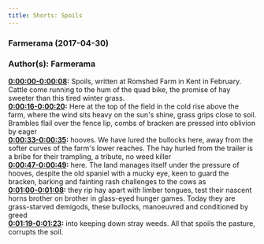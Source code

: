 ```yaml
---
title: Shorts: Spoils
---
```


### Farmerama  (2017-04-30)  
### Author(s): Farmerama  

**[0:00:00-0:00:08](https://soundcloud.com/farmerama-radio/spoils#t=0:00:00):**  Spoils, written at Romshed Farm in Kent in February.  Cattle come running to the hum of the quad bike, the promise of hay sweeter than this  tired winter grass.  
**[0:00:16-0:00:20](https://soundcloud.com/farmerama-radio/spoils#t=0:00:16):**  Here at the top of the field in the cold rise above the farm, where the wind sits heavy  on the sun's shine, grass grips close to soil.  Brambles flail over the fence lip, combs of bracken are pressed into oblivion by eager  
**[0:00:33-0:00:35](https://soundcloud.com/farmerama-radio/spoils#t=0:00:33):**  hooves.  We have lured the bullocks here, away from the softer curves of the farm's lower reaches.  The hay hurled from the trailer is a bribe for their trampling, a tribute, no weed killer  
**[0:00:47-0:00:49](https://soundcloud.com/farmerama-radio/spoils#t=0:00:47):**  here.  The land manages itself under the pressure of hooves, despite the old spaniel with a  mucky eye, keen to guard the bracken, barking and fainting rash challenges to the cows as  
**[0:01:00-0:01:08](https://soundcloud.com/farmerama-radio/spoils#t=0:01:00):**  they rip hay apart with limber tongues, test their nascent horns brother on brother in  glass-eyed hunger games.  Today they are grass-starved demigods, these bullocks, manoeuvred and conditioned by greed  
**[0:01:19-0:01:23](https://soundcloud.com/farmerama-radio/spoils#t=0:01:19):**  into keeping down stray weeds.  All that spoils the pasture, corrupts the soil.  